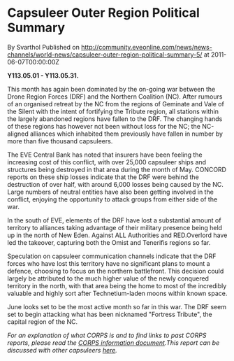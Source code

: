# Capsuleer Outer Region Political Summary
By Svarthol
Published on http://community.eveonline.com/news/news-channels/world-news/capsuleer-outer-region-political-summary-5/ at 2011-06-07T00:00:00Z

 **Y113.05.01 - Y113.05.31.** &nbsp;

This month has again been dominated by the on-going war between the Drone Region Forces (DRF) and the Northern Coalition (NC). After rumours of an organised retreat by the NC from the regions of Geminate and Vale of the Silent with the intent of fortifying the Tribute region, all stations within the largely abandoned regions have fallen to the DRF. The changing hands of these regions has however not been without loss for the NC; the NC-aligned alliances which inhabited them previously have fallen in number by more than five thousand capsuleers.

The EVE Central Bank has noted that insurers have been feeling the increasing cost of this conflict, with over 25,000 capsuleer ships and structures being destroyed in that area during the month of May. CONCORD reports on these ship losses indicate that the DRF were behind the destruction of over half, with around 6,000 losses being caused by the NC. Large numbers of neutral entities have also been getting involved in the conflict, enjoying the opportunity to attack groups from either side of the war.

In the south of EVE, elements of the DRF have lost a substantial amount of territory to alliances taking advantage of their military presence being held up in the north of New Eden. Against ALL Authorities and RED.Overlord have led the takeover, capturing both the Omist and Tenerifis regions so far.

Speculation on capsuleer communication channels indicate that the DRF forces who have lost this territory have no significant plans to mount a defence, choosing to focus on the northern battlefront. This decision could largely be attributed to the much higher value of the newly conquered territory in the north, with that area being the home to most of the incredibly valuable and highly sort after Technetium-laden moons within known space.

June looks set to be the most active month so far in this war. The DRF seem set to begin attacking what has been nicknamed "Fortress Tribute", the capital region of the NC.&nbsp;

_For an explanation of what CORPS is and to find links to past CORPS reports, please read the&nbsp;_[_CORPS information document_](http://www.eveonline.com/ingameboard.asp?a=topic&threadID=1106890&page=1)_.This report can be discussed with other capsuleers [here](http://www.eveonline.com/ingameboard.asp?a=topic&threadID=1523899)._

